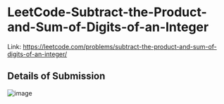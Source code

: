 # LeetCode-Subtract-the-Product-and-Sum-of-Digits-of-an-Integer
Link: https://leetcode.com/problems/subtract-the-product-and-sum-of-digits-of-an-integer/
## Details of Submission
![image](https://github.com/mgalang229/LeetCode-Subtract-the-Product-and-Sum-of-Digits-of-an-Integer/assets/51401355/4e4814e0-01ac-49ab-bda4-b634533b5a73)
